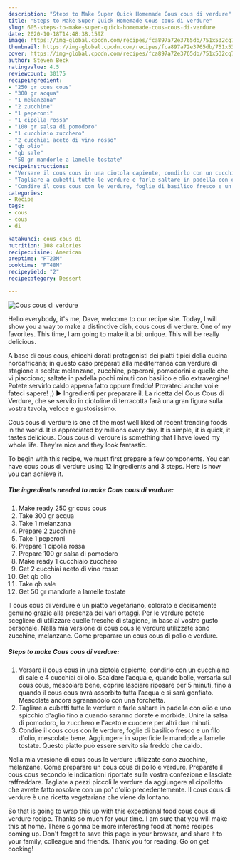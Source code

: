 ```yaml
---
description: "Steps to Make Super Quick Homemade Cous cous di verdure"
title: "Steps to Make Super Quick Homemade Cous cous di verdure"
slug: 605-steps-to-make-super-quick-homemade-cous-cous-di-verdure
date: 2020-10-18T14:48:38.159Z
image: https://img-global.cpcdn.com/recipes/fca897a72e3765db/751x532cq70/cous-cous-di-verdure-recipe-main-photo.jpg
thumbnail: https://img-global.cpcdn.com/recipes/fca897a72e3765db/751x532cq70/cous-cous-di-verdure-recipe-main-photo.jpg
cover: https://img-global.cpcdn.com/recipes/fca897a72e3765db/751x532cq70/cous-cous-di-verdure-recipe-main-photo.jpg
author: Steven Beck
ratingvalue: 4.5
reviewcount: 30175
recipeingredient:
- "250 gr cous cous"
- "300 gr acqua"
- "1 melanzana"
- "2 zucchine"
- "1 peperoni"
- "1 cipolla rossa"
- "100 gr salsa di pomodoro"
- "1 cucchiaio zucchero"
- "2 cucchiai aceto di vino rosso"
- "qb olio"
- "qb sale"
- "50 gr mandorle a lamelle tostate"
recipeinstructions:
- "Versare il cous cous in una ciotola capiente, condirlo con un cucchiaino di sale e 4 cucchiai di olio. Scaldare l’acqua e, quando bolle, versarla sul cous cous, mescolare bene, coprire lasciare riposare per 5 minuti, fino a quando il cous cous avrà assorbito tutta l’acqua e si sarà gonfiato. Mescolate ancora sgranandolo con una forchetta."
- "Tagliare a cubetti tutte le verdure e farle saltare in padella con olio e uno spicchio d&#39;aglio fino a quando saranno dorate e morbide. Unire la salsa di pomodoro, lo zucchero e l&#39;aceto e cuocere per altri due minuti."
- "Condire il cous cous con le verdure, foglie di basilico fresco e un filo d&#39;olio, mescolate bene. Aggiungere in superficie le mandorle a lamelle tostate. Questo piatto può essere servito sia freddo che caldo."
categories:
- Recipe
tags:
- cous
- cous
- di

katakunci: cous cous di 
nutrition: 108 calories
recipecuisine: American
preptime: "PT23M"
cooktime: "PT48M"
recipeyield: "2"
recipecategory: Dessert

---
```



![Cous cous di verdure](https://img-global.cpcdn.com/recipes/fca897a72e3765db/751x532cq70/cous-cous-di-verdure-recipe-main-photo.jpg)

Hello everybody, it's me, Dave, welcome to our recipe site. Today, I will show you a way to make a distinctive dish, cous cous di verdure. One of my favorites. This time, I am going to make it a bit unique. This will be really delicious.

A base di cous cous, chicchi dorati protagonisti dei piatti tipici della cucina nordafricana; in questo caso preparati alla mediterranea con verdure di stagione a scelta: melanzane, zucchine, peperoni, pomodorini e quelle che vi piacciono; saltate in padella pochi minuti con basilico e olio extravergine! Potete servirlo caldo appena fatto oppure freddo! Provateci anche voi e fateci sapere! ;) ► Ingredienti per preparare il. La ricetta del Cous Cous di Verdure, che se servito in ciotoline di terracotta farà una gran figura sulla vostra tavola, veloce e gustosissimo.

Cous cous di verdure is one of the most well liked of recent trending foods in the world. It is appreciated by millions every day. It is simple, it is quick, it tastes delicious. Cous cous di verdure is something that I have loved my whole life. They're nice and they look fantastic.


To begin with this recipe, we must first prepare a few components. You can have cous cous di verdure using 12 ingredients and 3 steps. Here is how you can achieve it.

<!--inarticleads1-->

##### The ingredients needed to make Cous cous di verdure:

1. Make ready 250 gr cous cous
1. Take 300 gr acqua
1. Take 1 melanzana
1. Prepare 2 zucchine
1. Take 1 peperoni
1. Prepare 1 cipolla rossa
1. Prepare 100 gr salsa di pomodoro
1. Make ready 1 cucchiaio zucchero
1. Get 2 cucchiai aceto di vino rosso
1. Get qb olio
1. Take qb sale
1. Get 50 gr mandorle a lamelle tostate


Il cous cous di verdure è un piatto vegetariano, colorato e decisamente genuino grazie alla presenza dei vari ortaggi. Per le verdure potete scegliere di utilizzare quelle fresche di stagione, in base al vostro gusto personale. Nella mia versione di cous cous le verdure utilizzate sono zucchine, melanzane. Come preparare un cous cous di pollo e verdure. 

<!--inarticleads2-->

##### Steps to make Cous cous di verdure:

1. Versare il cous cous in una ciotola capiente, condirlo con un cucchiaino di sale e 4 cucchiai di olio. Scaldare l’acqua e, quando bolle, versarla sul cous cous, mescolare bene, coprire lasciare riposare per 5 minuti, fino a quando il cous cous avrà assorbito tutta l’acqua e si sarà gonfiato. Mescolate ancora sgranandolo con una forchetta.
1. Tagliare a cubetti tutte le verdure e farle saltare in padella con olio e uno spicchio d&#39;aglio fino a quando saranno dorate e morbide. Unire la salsa di pomodoro, lo zucchero e l&#39;aceto e cuocere per altri due minuti.
1. Condire il cous cous con le verdure, foglie di basilico fresco e un filo d&#39;olio, mescolate bene. Aggiungere in superficie le mandorle a lamelle tostate. Questo piatto può essere servito sia freddo che caldo.


Nella mia versione di cous cous le verdure utilizzate sono zucchine, melanzane. Come preparare un cous cous di pollo e verdure. Preparate il cous cous secondo le indicazioni riportate sulla vostra confezione e lasciate raffreddare. Tagliate a pezzi piccoli le verdure da aggiungere al cipollotto che avrete fatto rosolare con un po&#39; d&#39;olio precedentemente. Il cous cous di verdure è una ricetta vegetariana che viene da lontano. 

So that is going to wrap this up with this exceptional food cous cous di verdure recipe. Thanks so much for your time. I am sure that you will make this at home. There's gonna be more interesting food at home recipes coming up. Don't forget to save this page in your browser, and share it to your family, colleague and friends. Thank you for reading. Go on get cooking!
